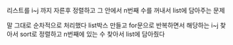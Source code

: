 리스트를 i~j 까지 자른후 정렬하고 그 안에서 n번째 수를 꺼내서 list에 담아주는 문제

말 그대로 순차적으로 처리했다
list박스 만들고 for문으로 반복하면서 해당하는 i~j 찾아서 sort로 정렬하고 n번째에 있는 수 찾아서 list에 담아줬다